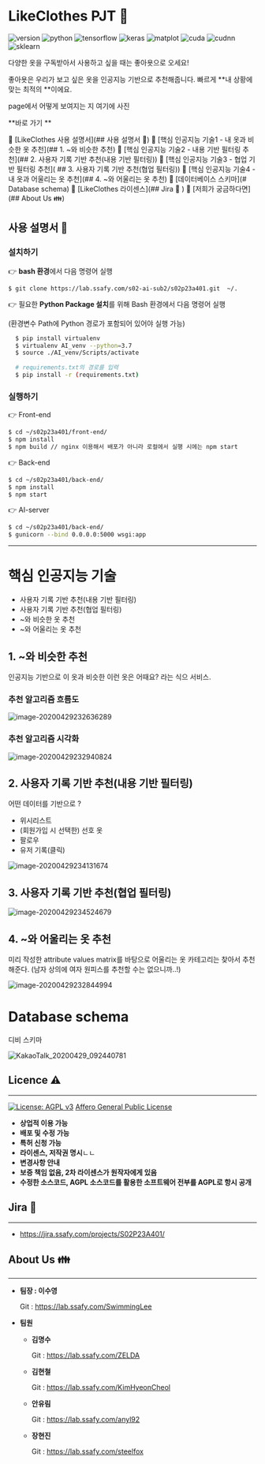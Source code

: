 # LikeClothes PJT :shirt:

![version](https://img.shields.io/badge/version-2.1.0-orange?logo=star)
![python](https://img.shields.io/badge/python-3.7.4-brightgreen?logo=python)
![tensorflow](https://img.shields.io/badge/tensorflow-2.0.0-yellow?logo=tensorflow)
![keras](https://img.shields.io/badge/keras-2.2.4-red?logo=keras)
![matplot](https://img.shields.io/badge/matplot-3.2.1-yellowgreen?logo=matplot)
![cuda](https://img.shields.io/badge/cuda-10.0-green?logo=nvidia)
![cudnn](https://img.shields.io/badge/cudnn-7.5-green?logo=nvidia)
![sklearn](https://img.shields.io/badge/sklearn-0.22.1-red?logo=sklearn)



다양한 옷을 구독받아서 사용하고 싶을 때는 좋아욧으로 오세요!

좋아욧은 우리가 보고 싶은 옷을 인공지능 기반으로 추천해줍니다. 빠르게 **내 상황에 맞는 최적의 **이에요.

page에서 어떻게	보여지는 지 여기에 사진 



**바로 가기 **

 :mag_right: [LikeClothes 사용 설명서](## 사용 설명서 :open_hands:)
 :mag_right: [핵심 인공지능 기술1 - 내 옷과 비슷한 옷 추천](## 1. ~와 비슷한 추천)
 :mag_right: [핵심 인공지능 기술2 - 내용 기반 필터링 추천](## 2. 사용자 기록 기반 추천(내용 기반 필터링))
 :mag_right: [핵심 인공지능 기술3 - 협업 기반 필터링 추천]( ## 3. 사용자 기록 기반 추천(협업 필터링))
 :mag_right: [핵심 인공지능 기술4 - 내 옷과 어울리는 옷 추천](## 4. ~와 어울리는 옷 추천)
 :mag_right: [데이터베이스 스키마](# Database schema)
 :mag_right: [LikeClothes 라이센스](## Jira :date: )
 :mag_right: [저희가 궁금하다면](## About Us :family:)




## 사용 설명서 :open_hands:

### 설치하기

:point_right: **bash 환경**에서 다음 명령어 실행

  `$ git clone https://lab.ssafy.com/s02-ai-sub2/s02p23a401.git  ~/.` 


:point_right: 필요한 **Python Package 설치**를 위해 Bash 환경에서 다음 명령어 실행

(환경변수 Path에 Python 경로가 포함되어 있어야 실행 가능)

```bash
  $ pip install virtualenv
  $ virtualenv AI_venv --python=3.7
  $ source ./AI_venv/Scripts/activate
  
  # requirements.txt의 경로를 입력
  $ pip install -r (requirements.txt)
```



### 실행하기

 :point_right: Front-end

  ```bash
  $ cd ~/s02p23a401/front-end/
  $ npm install
  $ npm build // nginx 이용해서 배포가 아니라 로컬에서 실행 시에는 npm start
  ```


:point_right: Back-end

  ```bash
  $ cd ~/s02p23a401/back-end/
  $ npm install
  $ npm start
  ```


:point_right: AI-server

  ```bash
  $ cd ~/s02p23a401/back-end/
  $ gunicorn --bind 0.0.0.0:5000 wsgi:app
  ```

  



---



# 핵심 인공지능 기술

- 사용자 기록 기반 추천(내용 기반 필터링)
- 사용자 기록 기반 추천(협업 필터링)
- ~와 비슷한 옷 추천
- ~와 어울리는 옷 추천 



## 1. ~와 비슷한 추천

인공지능 기반으로 이 옷과 비슷한 이런 옷은 어때요? 라는 식으 서비스. 

### 추천 알고리즘 흐름도

![image-20200429232636289](doc/Image/비슷한옷_추천_흐름도.png)



### 추천 알고리즘 시각화 

![image-20200429232940824](doc/Image/추천알고리즘_시각화.png)





## 2. 사용자 기록 기반 추천(내용 기반 필터링)

어떤 데이터를 기반으로 ? 

- 위시리스트
- (회원가입 시 선택한) 선호 옷
- 팔로우 
- 유저 기록(클릭)

![image-20200429234131674](doc/Image/사용자기반_옷추천_내용필터링.png)



## 3. 사용자 기록 기반 추천(협업 필터링)

![image-20200429234524679](doc/Image/사용자기반_옷추천_협업필터링.png)



## 4. ~와 어울리는 옷 추천

미리 작성한 attribute values matrix를 바탕으로 어울리는 옷 카테고리는 찾아서 추천해준다. (남자 상의에 여자 원피스를 추천할 수는 없으니까..!) 

![image-20200429232844994](doc/Image/어울리는옷_추천_흐름도.png)



# Database schema

디비 스키마 

![KakaoTalk_20200429_092440781](doc/Image/디비_스키마.png)



## Licence :warning:

---

[![License: AGPL v3](https://img.shields.io/badge/License-AGPL%20v3-blue.svg)](https://www.gnu.org/licenses/agpl-3.0) [Affero General Public License](https://www.gnu.org/licenses/agpl-3.0.html)

- **상업적 이용 가능**
- **배포 및 수정 가능**
- **특허 신청 가능**
- **라이센스, 저작권 명시**ㄴㄴ
- **변경사항 안내**
- **보증 책임 없음, 2차 라이센스가 원작자에게 있음**
- **수정한 소스코드, AGPL 소스코드를 활용한 소프트웨어 전부를 AGPL로 항시 공개**



## Jira :date: 

---

- https://jira.ssafy.com/projects/S02P23A401/



## About Us :family:

---

- **팀장 : 이수영**

  Git : https://lab.ssafy.com/SwimmingLee

- **팀원**

  - **김명수**

    Git : https://lab.ssafy.com/ZELDA

  - **김현철**

    Git : https://lab.ssafy.com/KimHyeonCheol

  - **안유림**

    Git : https://lab.ssafy.com/anyl92

  - **장현진**

    Git : https://lab.ssafy.com/steelfox